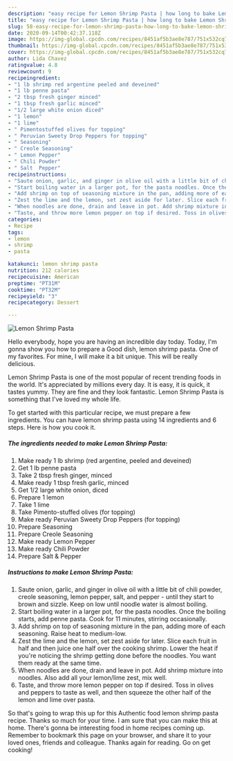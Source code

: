 ```yaml
---
description: "easy recipe for Lemon Shrimp Pasta | how long to bake Lemon Shrimp Pasta"
title: "easy recipe for Lemon Shrimp Pasta | how long to bake Lemon Shrimp Pasta"
slug: 58-easy-recipe-for-lemon-shrimp-pasta-how-long-to-bake-lemon-shrimp-pasta
date: 2020-09-14T00:42:37.118Z
image: https://img-global.cpcdn.com/recipes/8451af5b3ae8e787/751x532cq70/lemon-shrimp-pasta-recipe-main-photo.jpg
thumbnail: https://img-global.cpcdn.com/recipes/8451af5b3ae8e787/751x532cq70/lemon-shrimp-pasta-recipe-main-photo.jpg
cover: https://img-global.cpcdn.com/recipes/8451af5b3ae8e787/751x532cq70/lemon-shrimp-pasta-recipe-main-photo.jpg
author: Lida Chavez
ratingvalue: 4.8
reviewcount: 9
recipeingredient:
- "1 lb shrimp red argentine peeled and deveined"
- "1 lb penne pasta"
- "2 tbsp fresh ginger minced"
- "1 tbsp fresh garlic minced"
- "1/2 large white onion diced"
- "1 lemon"
- "1 lime"
- " Pimentostuffed olives for topping"
- " Peruvian Sweety Drop Peppers for topping"
- " Seasoning"
- " Creole Seasoning"
- " Lemon Pepper"
- " Chili Powder"
- " Salt  Pepper"
recipeinstructions:
- "Saute onion, garlic, and ginger in olive oil with a little bit of chili powder, creole seasoning, lemon pepper, salt, and pepper - until they start to brown and sizzle. Keep on low until noodle water is almost boiling."
- "Start boiling water in a larger pot, for the pasta noodles. Once the boiling starts, add penne pasta. Cook for 11 minutes, stirring occasionally."
- "Add shrimp on top of seasoning mixture in the pan, adding more of each seasoning. Raise heat to medium-low."
- "Zest the lime and the lemon, set zest aside for later. Slice each fruit in half and then juice one half over the cooking shrimp. Lower the heat if you&#39;re noticing the shrimp getting done before the noodles. You want them ready at the same time."
- "When noodles are done, drain and leave in pot. Add shrimp mixture into noodles. Also add all your lemon/lime zest, mix well."
- "Taste, and throw more lemon pepper on top if desired. Toss in olives and peppers to taste as well, and then squeeze the other half of the lemon and lime over pasta."
categories:
- Recipe
tags:
- lemon
- shrimp
- pasta

katakunci: lemon shrimp pasta 
nutrition: 212 calories
recipecuisine: American
preptime: "PT31M"
cooktime: "PT32M"
recipeyield: "3"
recipecategory: Dessert

---
```



![Lemon Shrimp Pasta](https://img-global.cpcdn.com/recipes/8451af5b3ae8e787/751x532cq70/lemon-shrimp-pasta-recipe-main-photo.jpg)

Hello everybody, hope you are having an incredible day today. Today, I'm gonna show you how to prepare a Good dish, lemon shrimp pasta. One of my favorites. For mine, I will make it a bit unique. This will be really delicious.

Lemon Shrimp Pasta is one of the most popular of recent trending foods in the world. It's appreciated by millions every day. It is easy, it is quick, it tastes yummy. They are fine and they look fantastic. Lemon Shrimp Pasta is something that I've loved my whole life.




To get started with this particular recipe, we must prepare a few ingredients. You can have lemon shrimp pasta using 14 ingredients and 6 steps. Here is how you cook it.

<!--inarticleads1-->

##### The ingredients needed to make Lemon Shrimp Pasta:

1. Make ready 1 lb shrimp (red argentine, peeled and deveined)
1. Get 1 lb penne pasta
1. Take 2 tbsp fresh ginger, minced
1. Make ready 1 tbsp fresh garlic, minced
1. Get 1/2 large white onion, diced
1. Prepare 1 lemon
1. Take 1 lime
1. Take  Pimento-stuffed olives (for topping)
1. Make ready  Peruvian Sweety Drop Peppers (for topping)
1. Prepare  Seasoning
1. Prepare  Creole Seasoning
1. Make ready  Lemon Pepper
1. Make ready  Chili Powder
1. Prepare  Salt &amp; Pepper




<!--inarticleads2-->

##### Instructions to make Lemon Shrimp Pasta:

1. Saute onion, garlic, and ginger in olive oil with a little bit of chili powder, creole seasoning, lemon pepper, salt, and pepper - until they start to brown and sizzle. Keep on low until noodle water is almost boiling.
1. Start boiling water in a larger pot, for the pasta noodles. Once the boiling starts, add penne pasta. Cook for 11 minutes, stirring occasionally.
1. Add shrimp on top of seasoning mixture in the pan, adding more of each seasoning. Raise heat to medium-low.
1. Zest the lime and the lemon, set zest aside for later. Slice each fruit in half and then juice one half over the cooking shrimp. Lower the heat if you&#39;re noticing the shrimp getting done before the noodles. You want them ready at the same time.
1. When noodles are done, drain and leave in pot. Add shrimp mixture into noodles. Also add all your lemon/lime zest, mix well.
1. Taste, and throw more lemon pepper on top if desired. Toss in olives and peppers to taste as well, and then squeeze the other half of the lemon and lime over pasta.




So that's going to wrap this up for this Authentic food lemon shrimp pasta recipe. Thanks so much for your time. I am sure that you can make this at home. There's gonna be interesting food in home recipes coming up. Remember to bookmark this page on your browser, and share it to your loved ones, friends and colleague. Thanks again for reading. Go on get cooking!
